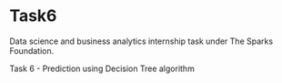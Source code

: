 # Task6

Data science and business analytics internship task under The Sparks Foundation.

Task 6 - Prediction using Decision Tree algorithm
